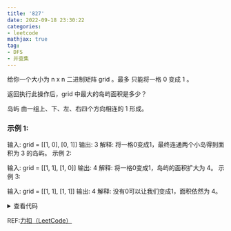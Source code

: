 ```yaml
---
title: '827'
date: 2022-09-18 23:30:22
categories:
- leetcode
mathjax: true
tag:
- DFS
- 并查集
---
```


给你一个大小为 n x n 二进制矩阵 grid 。最多 只能将一格 0 变成 1 。

返回执行此操作后，grid 中最大的岛屿面积是多少？

岛屿 由一组上、下、左、右四个方向相连的 1 形成。

### 示例 1:

输入: grid = [[1, 0], [0, 1]]
输出: 3
解释: 将一格0变成1，最终连通两个小岛得到面积为 3 的岛屿。
示例 2:

输入: grid = [[1, 1], [1, 0]]
输出: 4
解释: 将一格0变成1，岛屿的面积扩大为 4。
示例 3:

输入: grid = [[1, 1], [1, 1]]
输出: 4
解释: 没有0可以让我们变成1，面积依然为 4。

<details><summary>查看代码</summary><pre><code>
// dfs
class Solution {
    static int dir[][2];
    bool invaild(int n, int x, int y) {
        return x < 0 || x >= n || y < 0 || y >= n;
    }
    int dfs(vector<vector<int>>& grid, int x, int y, vector<vector<int>>& tag, int t) {
        int area = 1;
        tag[x][y] = t;
        for (int i = 0; i < 4; i++) {
            int next_x = x + dir[i][0];
            int next_y = y + dir[i][1];
            if (invaild(grid.size(), next_x, next_y) || grid[next_x][next_y] == 0 ||
                tag[next_x][next_y] != 0) {
                continue;
            }
            area += dfs(grid, next_x, next_y, tag, t);
        }
        return area;
    }
public:
    int largestIsland(vector<vector<int>>& grid) {
        int ans = 0;
        int n = grid.size();
        vector<vector<int>> tag(n, vector<int>(n, 0));
        vector<int> area(n * n + 1, 0);
        for (int i = 0; i < n; i++) {
            for (int j = 0; j < n; j++) {
                if (grid[i][j] == 1 && tag[i][j] == 0) {
                    int t = i * n + j + 1;
                    area[t] = dfs(grid, i, j, tag, t);
                    ans = max(ans, area[t]);
                }
            }
        }
        for (int i = 0; i < n; i++) {
            for (int j = 0; j < n; j++) {
                unordered_set<int> hashSet;
                if (grid[i][j] == 1) continue;
                int sum = 1;
                for (int k = 0; k < 4; k++) {
                    int next_x = i + dir[k][0];
                    int next_y = j + dir[k][1];
                    if (!invaild(grid.size(), next_x, next_y) && tag[next_x][next_y] != 0 && hashSet.count(tag[next_x][next_y]) == 0) {
                        sum += area[tag[next_x][next_y]];
                        hashSet.insert(tag[next_x][next_y]);
                    }
                }
                ans = max(ans, sum);
            }
        }
        return ans;
    }
};
int Solution::dir[][2] = { {1, 0}, {0, 1}, {-1, 0}, {0, -1} };
// 并查集解法
class Solution {
    static int dir[][2];
    vector<int> area;
    vector<int> parents;
    bool invaild(int n, int x, int y) {
        return x < 0 || x >= n || y < 0 || y >= n;
    }
    int find(int x) {
        if (parents[x] != x) parents[x] = find(parents[x]);
        return parents[x];
    }
    void unionSet(int x, int y) {
        int px = find(x), py = find(y);
        if (px == py) {
            return;
        }
        if (area[px] < area[py]) {
            unionSet(y, x);
        }
        else {
            parents[px] = parents[py];
            area[py] += area[px];
        }
    }
public:
    int largestIsland(vector<vector<int>>& grid) {
        int ans = 0;
        int n = grid.size();
        area.resize(n * n + 1);
        parents.resize(n * n + 1);
        for (int i = 0; i < n * n + 1; i++) {
            parents[i] = i;
            area[i] = 1;
        }
        for (int i = 0; i < n; i++) {
            for (int j = 0; j < n; j++) {
                if (grid[i][j] == 0) continue;
                for (int k = 0; k < 4; k++) {
                    int next_x = i + dir[k][0], next_y = j + dir[k][1];
                    if (!invaild(grid.size(), next_x, next_y) && grid[next_x][next_y] == 1) {
                        unionSet(i * n + j + 1, next_x * n + next_y + 1);
                    }
                }
            }
        }
        for (int i = 0; i < n; i++) {
            for (int j = 0; j < n; j++) {
                if (grid[i][j] == 1) {
                    ans = max(ans, area[find(i * n + j + 1)]);
                    continue;
                }
                int sum = 1;
                unordered_set<int> hashSet;
                for (int k = 0; k < 4; k++) {
                    int next_x = i + dir[k][0];
                    int next_y = j + dir[k][1];
                    int t = next_x * n + next_y + 1;
                    if (!invaild(grid.size(), next_x, next_y) && hashSet.count(find(t)) == 0 && grid[next_x][next_y] != 0) {
                        sum += area[find(t)];
                        hashSet.insert(find(t));
                    }
                }
                ans = max(ans, sum);
            }
        }
        return ans;
    }
};
int Solution::dir[][2] = { {1, 0}, {0, 1}, {-1, 0}, {0, -1} };
</code></pre></details>

REF:[力扣（LeetCode）](https://leetcode.cn/problems/making-a-large-island)